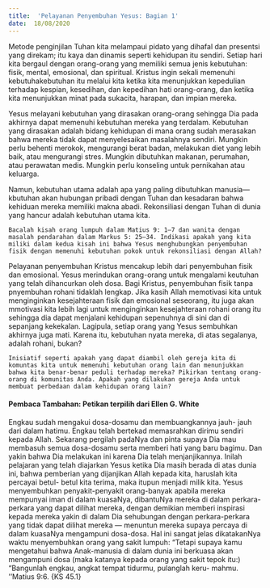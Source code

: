 ```yaml
---
title:  'Pelayanan Penyembuhan Yesus: Bagian 1'
date:  18/08/2020
---
```


Metode penginjilan Tuhan kita melampaui pidato yang dihafal dan presentsi yang direkam; itu kaya dan dinamis seperti kehidupan itu sendiri. Setiap hari kita bergaul dengan orang-orang yang memiliki semua jenis kebutuhan: fisik, mental, emosional, dan spiritual. Kristus ingin sekali memenuhi kebutuhakebutuhan itu melalui kita ketika kita menunjukkan kepedulian terhadap kespian, kesedihan, dan kepedihan hati orang-orang, dan ketika kita menunjukkan minat pada sukacita, harapan, dan impian mereka.

Yesus melayani kebutuhan yang dirasakan orang-orang sehingga Dia pada akhirnya dapat memenuhi kebutuhan mereka yang terdalam. Kebutuhan yang dirasakan adalah bidang kehidupan di mana orang sudah merasakan bahwa mereka tidak dapat menyelesaikan masalahnya sendiri. Mungkin perlu behenti merokok, mengurangi berat badan, melakukan diet yang lebih baik, atau mengurangi stres. Mungkin dibutuhkan makanan, perumahan, atau perawatan medis. Mungkin perlu konseling untuk pernikahan atau keluarga.

Namun, kebutuhan utama adalah apa yang paling dibutuhkan manusia— kbutuhan akan hubungan pribadi dengan Tuhan dan kesadaran bahwa kehiduan mereka memiliki makna abadi. Rekonsiliasi dengan Tuhan di dunia yang hancur adalah kebutuhan utama kita.

`Bacalah kisah orang lumpuh dalam Matius 9: 1–7 dan wanita dengan masalah pendarahan dalam Markus 5: 25–34. Indikasi apakah yang kita miliki dalam kedua kisah ini bahwa Yesus menghubungkan penyembuhan fisik dengan memenuhi kebutuhan pokok untuk rekonsiliasi dengan Allah?`

Pelayanan penyembuhan Kristus mencakup lebih dari penyembuhan fisik dan emosional. Yesus merindukan orang-orang untuk mengalami keutuhan yang telah dihancurkan oleh dosa. Bagi Kristus, penyembuhan fisik tanpa pnyembuhan rohani tidaklah lengkap. Jika kasih Allah memotivasi kita untuk menginginkan kesejahteraan fisik dan emosional seseorang, itu juga akan mmotivasi kita lebih lagi untuk menginginkan kesejahteraan rohani orang itu sehingga dia dapat menjalani kehidupan sepenuhnya di sini dan di sepanjang kekekalan. Lagipula, setiap orang yang Yesus sembuhkan akhirnya juga mati. Karena itu, kebutuhan nyata mereka, di atas segalanya, adalah rohani, bukan?

`Inisiatif seperti apakah yang dapat diambil oleh gereja kita di komuntas kita untuk memenuhi kebutuhan orang lain dan menunjukkan bahwa kita benar-benar peduli terhadap mereka? Pikirkan tentang orang-orang di komunitas Anda. Apakah yang dilakukan gereja Anda untuk membuat perbedaan dalam kehidupan orang lain?`

#### Pembaca Tambahan: Petikan terpilih dari Ellen G. White

Engkau sudah mengakui dosa-dosamu dan membuangkannya jauh- jauh dari dalam hatimu. Engkau telah bertekad memasrahkan dirimu sendiri kepada Allah. Sekarang pergilah padaNya dan pinta supaya Dia mau membasuh semua dosa-dosamu serta memberi hati yang baru bagimu. Dan yakin bahwa Dia melakukan ini karena Dia telah menjanjikannya. Inilah pelajaran yang telah diajarkan Yesus ketika Dia masih berada di atas dunia ini, bahwa pemberian yang dijanjikan Allah kepada kita, haruslah kita percayai betul- betul kita terima, maka itupun menjadi milik kita. Yesus menyembuhkan penyakit-penyakit orang-banyak apabila mereka mempunyai iman di dalam kuasaNya, dibantuNya mereka di dalam perkara-perkara yang dapat dilihat mereka, dengan demikian memberi inspirasi kepada mereka yakin di dalam Dia sehubungan dengan perkara-perkara yang tidak dapat dilihat mereka — menuntun mereka supaya percaya di dalam kuasaNya mengampuni dosa-dosa. Hal ini sangat jelas dikatakanNya waktu menyembuhkan orang yang sakit lumpuh: “Tetapi supaya kamu mengetahui bahwa Anak-manusia di dalam dunia ini berkuasa akan mengampuni dosa (maka katanya kepada orang yang sakit tepok itu:) “Bangunlah engkau, angkat tempat tidurmu, pulanglah keru- mahmu. ’’Matius 9:6. {KS 45.1}